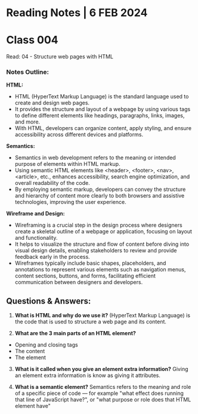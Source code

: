 # **Reading Notes | 6 FEB 2024**

# Class 004

Read: 04 - Structure web pages with HTML

### **Notes Outline:**

**HTML:**

- HTML (HyperText Markup Language) is the standard language used to create and design web pages.  
- It provides the structure and layout of a webpage by using various tags to define different elements like headings, paragraphs, links, images, and more.
- With HTML, developers can organize content, apply styling, and ensure accessibility across different devices and platforms.

**Semantics:**

- Semantics in web development refers to the meaning or intended purpose of elements within HTML markup.
- Using semantic HTML elements like \<header>, \<footer>, \<nav>, \<article>, etc., enhances accessibility, search engine optimization, and overall readability of the code.
- By employing semantic markup, developers can convey the structure and hierarchy of content more clearly to both browsers and assistive technologies, improving the user experience.

**Wireframe and Design:**

- Wireframing is a crucial step in the design process where designers create a skeletal outline of a webpage or application, focusing on layout and functionality.
- It helps to visualize the structure and flow of content before diving into visual design details, enabling stakeholders to review and provide feedback early in the process.
- Wireframes typically include basic shapes, placeholders, and annotations to represent various elements such as navigation menus, content sections, buttons, and forms, facilitating efficient communication between designers and developers.

## **Questions & Answers:**

1. **What is HTML and why do we use it?**
(HyperText Markup Language) is the code that is used to structure a web page and its content.

2. **What are the 3 main parts of an HTML element?**  

- Opening and closing tags  
- The content  
- The element  

3. **What is it called when you give an element extra information?**
Giving an element extra information is know as giving it attributes.

4. **What is a semantic element?**
Semantics refers to the meaning and role of a specific piece of code — for example "what effect does running that line of JavaScript have?", or "what purpose or role does that HTML element have"
